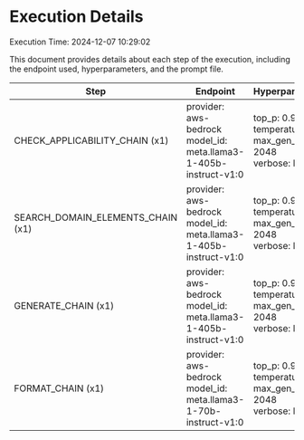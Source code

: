 # Execution Details

Execution Time: 2024-12-07 10:29:02

This document provides details about each step of the execution, including the endpoint used, hyperparameters, and the prompt file.

| Step | Endpoint | Hyperparameters | Prompt Files |
|------|----------|-----------------|--------------|
| CHECK_APPLICABILITY_CHAIN (x1) | provider: aws-bedrock<br>model_id: meta.llama3-1-405b-instruct-v1:0 | top_p: 0.95<br>temperature: 0.6<br>max_gen_len: 2048<br>verbose: False | (plain, check-applicability/llama3/plain-template-v2.txt) |
| SEARCH_DOMAIN_ELEMENTS_CHAIN (x1) | provider: aws-bedrock<br>model_id: meta.llama3-1-405b-instruct-v1:0 | top_p: 0.95<br>temperature: 0.65<br>max_gen_len: 2048<br>verbose: False | (plain, search-domain-elements/llama3/plain-template-simplified.txt) |
| GENERATE_CHAIN (x1) | provider: aws-bedrock<br>model_id: meta.llama3-1-405b-instruct-v1:0 | top_p: 0.95<br>temperature: 0.7<br>max_gen_len: 2048<br>verbose: False | (plain, generate-requirements/llama3/plain-template-simplified.txt) |
| FORMAT_CHAIN (x1) | provider: aws-bedrock<br>model_id: meta.llama3-1-70b-instruct-v1:0 | top_p: 0.95<br>temperature: 0.5<br>max_gen_len: 2048<br>verbose: False | (plain, format-json/llama3/plain-template-v2.txt) |